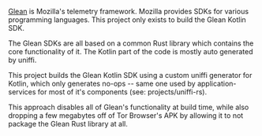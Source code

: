 [Glean](https://docs.telemetry.mozilla.org/concepts/glean/glean.html) is Mozilla's
telemetry framework. Mozilla provides SDKs for various programming languages.
This project only exists to build the Glean Kotlin SDK.

The Glean SDKs are all based on a common Rust library which contains the core
functionality of it. The Kotlin part of the code is mostly auto generated by uniffi.

This project builds the Glean Kotlin SDK using a custom uniffi generator for Kotlin,
which only generates no-ops -- same one used by application-services for most of
it's components (see: projects/uniffi-rs).

This approach disables all of Glean's functionality at build time, while also
dropping a few megabytes off of Tor Browser's APK by allowing it to not package
the Glean Rust library at all.
